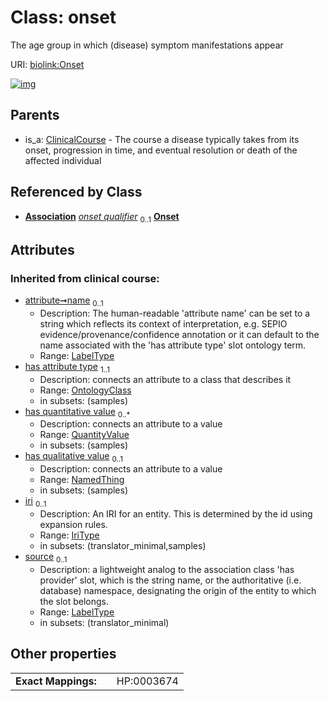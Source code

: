 
# Class: onset


The age group in which (disease) symptom manifestations appear

URI: [biolink:Onset](https://w3id.org/biolink/vocab/Onset)


[![img](https://yuml.me/diagram/nofunky;dir:TB/class/[QuantityValue],[OntologyClass],[EntityToFeatureOrDiseaseQualifiersMixin]++-%20onset%20qualifier%200..1>[Onset&#124;name(i):label_type%20%3F;iri(i):iri_type%20%3F;source(i):label_type%20%3F],[ClinicalCourse]^-[Onset],[NamedThing],[EntityToFeatureOrDiseaseQualifiersMixin],[ClinicalCourse],[Association])](https://yuml.me/diagram/nofunky;dir:TB/class/[QuantityValue],[OntologyClass],[EntityToFeatureOrDiseaseQualifiersMixin]++-%20onset%20qualifier%200..1>[Onset&#124;name(i):label_type%20%3F;iri(i):iri_type%20%3F;source(i):label_type%20%3F],[ClinicalCourse]^-[Onset],[NamedThing],[EntityToFeatureOrDiseaseQualifiersMixin],[ClinicalCourse],[Association])

## Parents

 *  is_a: [ClinicalCourse](ClinicalCourse.md) - The course a disease typically takes from its onset, progression in time, and eventual resolution or death of the affected individual

## Referenced by Class

 *  **[Association](Association.md)** *[onset qualifier](onset_qualifier.md)*  <sub>0..1</sub>  **[Onset](Onset.md)**

## Attributes


### Inherited from clinical course:

 * [attribute➞name](attribute_name.md)  <sub>0..1</sub>
     * Description: The human-readable 'attribute name' can be set to a string which reflects its context of interpretation, e.g. SEPIO evidence/provenance/confidence annotation or it can default to the name associated with the 'has attribute type' slot ontology term.
     * Range: [LabelType](types/LabelType.md)
 * [has attribute type](has_attribute_type.md)  <sub>1..1</sub>
     * Description: connects an attribute to a class that describes it
     * Range: [OntologyClass](OntologyClass.md)
     * in subsets: (samples)
 * [has quantitative value](has_quantitative_value.md)  <sub>0..\*</sub>
     * Description: connects an attribute to a value
     * Range: [QuantityValue](QuantityValue.md)
     * in subsets: (samples)
 * [has qualitative value](has_qualitative_value.md)  <sub>0..1</sub>
     * Description: connects an attribute to a value
     * Range: [NamedThing](NamedThing.md)
     * in subsets: (samples)
 * [iri](iri.md)  <sub>0..1</sub>
     * Description: An IRI for an entity. This is determined by the id using expansion rules.
     * Range: [IriType](types/IriType.md)
     * in subsets: (translator_minimal,samples)
 * [source](source.md)  <sub>0..1</sub>
     * Description: a lightweight analog to the association class 'has provider' slot, which is the string name, or the authoritative (i.e. database) namespace, designating the origin of the entity to which the slot belongs.
     * Range: [LabelType](types/LabelType.md)
     * in subsets: (translator_minimal)

## Other properties

|  |  |  |
| --- | --- | --- |
| **Exact Mappings:** | | HP:0003674 |

